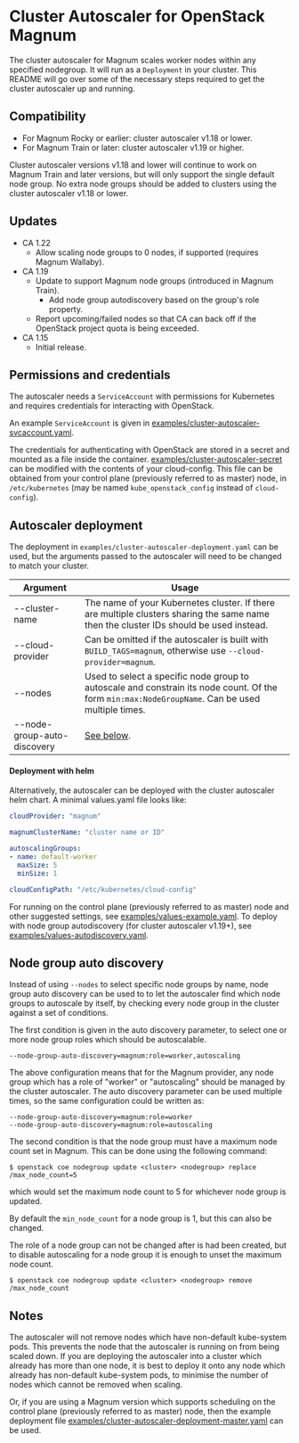 <!--TODO: Remove "previously referred to as master" references from this doc once this terminology is fully removed from k8s-->
# Cluster Autoscaler for OpenStack Magnum
The cluster autoscaler for Magnum scales worker nodes within any
specified nodegroup. It will run as a `Deployment` in your cluster.
This README will go over some of the necessary steps required to get
the cluster autoscaler up and running.

## Compatibility

* For Magnum Rocky or earlier: cluster autoscaler v1.18 or lower.
* For Magnum Train or later: cluster autoscaler v1.19 or higher.

Cluster autoscaler versions v1.18 and lower will continue to work on Magnum Train and later versions,
but will only support the single default node group. No extra node groups should be added to clusters
using the cluster autoscaler v1.18 or lower.

## Updates

* CA 1.22
  * Allow scaling node groups to 0 nodes, if supported (requires Magnum Wallaby).
* CA 1.19
  * Update to support Magnum node groups (introduced in Magnum Train).
    * Add node group autodiscovery based on the group's role property.
  * Report upcoming/failed nodes so that CA can back off if the OpenStack project quota is being exceeded.
* CA 1.15
  * Initial release.

## Permissions and credentials

The autoscaler needs a `ServiceAccount` with permissions for Kubernetes and
requires credentials for interacting with OpenStack.

An example `ServiceAccount` is given in [examples/cluster-autoscaler-svcaccount.yaml](examples/cluster-autoscaler-svcaccount.yaml).

The credentials for authenticating with OpenStack are stored in a secret and
mounted as a file inside the container. [examples/cluster-autoscaler-secret](examples/cluster-autoscaler-secret.yaml)
can be modified with the contents of your cloud-config. This file can be obtained from your control plane (previously referred to as master) node,
in `/etc/kubernetes` (may be named `kube_openstack_config` instead of `cloud-config`).

## Autoscaler deployment

The deployment in `examples/cluster-autoscaler-deployment.yaml` can be used,
but the arguments passed to the autoscaler will need to be changed
to match your cluster.

| Argument                    | Usage                                                                                                                                            |
|-----------------------------|--------------------------------------------------------------------------------------------------------------------------------------------------|
| --cluster-name              | The name of your Kubernetes cluster. If there are multiple clusters sharing the same name then the cluster IDs should be used instead.           |
| --cloud-provider            | Can be omitted if the autoscaler is built with `BUILD_TAGS=magnum`, otherwise use `--cloud-provider=magnum`.                                     |
| --nodes                     | Used to select a specific node group to autoscale and constrain its node count. Of the form `min:max:NodeGroupName`. Can be used multiple times. |
| --node-group-auto-discovery | [See below](#node-group-auto-discovery).                                                                                                                                       |

#### Deployment with helm

Alternatively, the autoscaler can be deployed with the cluster autoscaler helm chart.
A minimal values.yaml file looks like:

```yaml
cloudProvider: "magnum"

magnumClusterName: "cluster name or ID"

autoscalingGroups:
- name: default-worker
  maxSize: 5
  minSize: 1

cloudConfigPath: "/etc/kubernetes/cloud-config"
```

For running on the control plane (previously referred to as master) node and other suggested settings, see
[examples/values-example.yaml](examples/values-example.yaml).
To deploy with node group autodiscovery (for cluster autoscaler v1.19+), see
[examples/values-autodiscovery.yaml](examples/values-autodiscovery.yaml).


## Node group auto discovery

Instead of using `--nodes` to select specific node groups by name,
node group auto discovery can be used to to let the autoscaler find which node groups
to autoscale by itself, by checking every node group in the cluster against a set of conditions.

The first condition is given in the auto discovery parameter,
to select one or more node group roles which should be autoscalable.

```
--node-group-auto-discovery=magnum:role=worker,autoscaling
```

The above configuration means that for the Magnum provider, any node group which
has a role of "worker" or "autoscaling" should be managed by the cluster autoscaler.
The auto discovery parameter can be used multiple times, so the same configuration could be written as:

```
--node-group-auto-discovery=magnum:role=worker
--node-group-auto-discovery=magnum:role=autoscaling
```

The second condition is that the node group must have a maximum node count set in Magnum.
This can be done using the following command:

```
$ openstack coe nodegroup update <cluster> <nodegroup> replace /max_node_count=5
```

which would set the maximum node count to 5 for whichever node group is updated.

By default the `min_node_count` for a node group is 1, but this can also be changed.

The role of a node group can not be changed after is had been created, but to disable autoscaling
for a node group it is enough to unset the maximum node count.

```
$ openstack coe nodegroup update <cluster> <nodegroup> remove /max_node_count
```

## Notes

The autoscaler will not remove nodes which have non-default kube-system pods.
This prevents the node that the autoscaler is running on from being scaled down.
If you are deploying the autoscaler into a cluster which already has more than one node,
it is best to deploy it onto any node which already has non-default kube-system pods,
to minimise the number of nodes which cannot be removed when scaling.

Or, if you are using a Magnum version which supports scheduling on the control plane (previously referred to as master) node, then
the example deployment file
[examples/cluster-autoscaler-deployment-master.yaml](examples/cluster-autoscaler-deployment-control-plane.yaml)
can be used.
